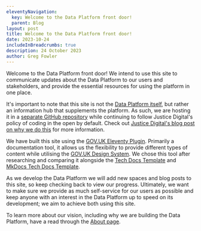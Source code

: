 ```yaml
---
eleventyNavigation:
  key: Welcome to the Data Platform front door!
  parent: Blog
layout: post
title: Welcome to the Data Platform front door!
date: 2023-10-24
includeInBreadcrumbs: true
description: 24 October 2023
author: Greg Fowler
---
```


Welcome to the Data Platform front door! We intend to use this site to communicate updates about the Data Platform to our users and stakeholders, and provide the essential resources for using the platform in one place.

It's important to note that this site is not the [Data Platform itself](https://github.com/ministryofjustice/data-platform), but rather an information hub that supplements the platform. As such, we are hosting it in a [separate GitHub repository](https://github.com/ministryofjustice/data-platform-user-guidance) while continuing to follow Justice Digital's policy of coding in the open by default. Check out [Justice Digital's blog post on why we do this](https://mojdigital.blog.gov.uk/2017/02/21/why-we-code-in-the-open/) for more information.

We have built this site using the [GOV.UK Eleventy Plugin](https://x-govuk.github.io/govuk-eleventy-plugin/). Primarily a documentation tool, it allows us the flexibility to provide different types of content while utilising the [GOV.UK Design System](https://design-system.service.gov.uk/). We chose this tool after researching and comparing it alongside the [Tech Docs Template](https://tdt-documentation.london.cloudapps.digital/) and [MkDocs Tech Docs Template](https://ministryofjustice.github.io/mkdocs-tech-docs-template/).

As we develop the Data Platform we will add new spaces and blog posts to this site, so keep checking back to view our progress. Ultimately, we want to make sure we provide as much self-service for our users as possible and keep anyone with an interest in the Data Platform up to speed on its development; we aim to achieve both using this site.

To learn more about our vision, including why we are building the Data Platform, have a read through the [About page](../../about).